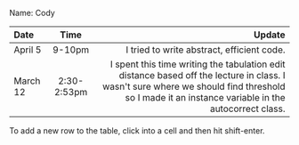 Name: Cody

| Date     |    Time     |                                                                                                                                                                                          Update |
|:---------|:-----------:|------------------------------------------------------------------------------------------------------------------------------------------------------------------------------------------------:|
| April 5  |   9-10pm    |                                                                                                                                                      I tried to write abstract, efficient code. |
| March 12 | 2:30-2:53pm | I spent this time writing the tabulation edit distance based off the lecture in class. I wasn't sure where we should find threshold so I made it an instance variable in the autocorrect class. |


To add a new row to the table, click into a cell and then hit shift-enter.
